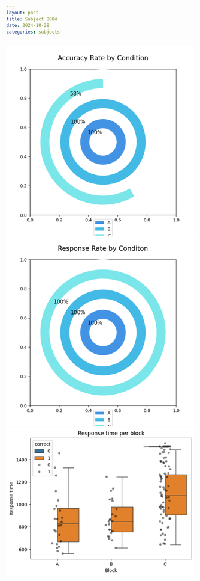 ```yaml
---
layout: post
title: Subject 8004
date: 2024-10-28
categories: subjects
---
```


![](data/8004/run-5/8004_accuracy_rate.png)
![](data/8004/run-5/8004_response_rate.png)
![](data/8004/run-5/8004_rt.png)
